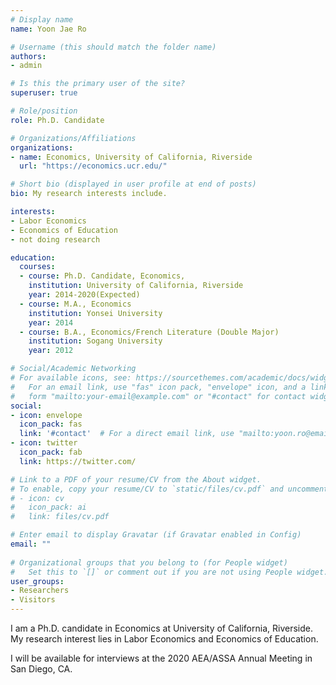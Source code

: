 ```yaml
---
# Display name
name: Yoon Jae Ro

# Username (this should match the folder name)
authors:
- admin

# Is this the primary user of the site?
superuser: true

# Role/position
role: Ph.D. Candidate

# Organizations/Affiliations
organizations:
- name: Economics, University of California, Riverside
  url: "https://economics.ucr.edu/"

# Short bio (displayed in user profile at end of posts)
bio: My research interests include.

interests:
- Labor Economics
- Economics of Education
- not doing research

education:
  courses:
  - course: Ph.D. Candidate, Economics, 
    institution: University of California, Riverside
    year: 2014-2020(Expected)
  - course: M.A., Economics
    institution: Yonsei University
    year: 2014
  - course: B.A., Economics/French Literature (Double Major)
    institution: Sogang University
    year: 2012

# Social/Academic Networking
# For available icons, see: https://sourcethemes.com/academic/docs/widgets/#icons
#   For an email link, use "fas" icon pack, "envelope" icon, and a link in the
#   form "mailto:your-email@example.com" or "#contact" for contact widget.
social:
- icon: envelope
  icon_pack: fas
  link: '#contact'  # For a direct email link, use "mailto:yoon.ro@email.ucr.edu".
- icon: twitter
  icon_pack: fab
  link: https://twitter.com/

# Link to a PDF of your resume/CV from the About widget.
# To enable, copy your resume/CV to `static/files/cv.pdf` and uncomment the lines below.  
# - icon: cv
#   icon_pack: ai
#   link: files/cv.pdf

# Enter email to display Gravatar (if Gravatar enabled in Config)
email: ""
  
# Organizational groups that you belong to (for People widget)
#   Set this to `[]` or comment out if you are not using People widget.  
user_groups:
- Researchers
- Visitors
---
```


I am a Ph.D. candidate in Economics at University of California, Riverside. My research interest lies in Labor Economics and Economics of Education.

I will be available for interviews at the 2020 AEA/ASSA Annual Meeting in San Diego, CA.
